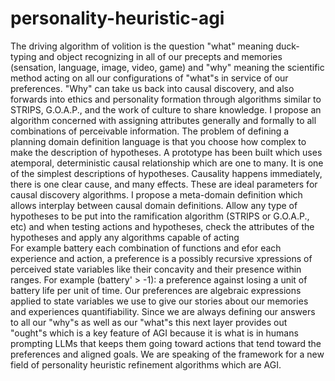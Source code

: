 # personality-heuristic-agi
The driving algorithm of volition is the question "what" meaning duck-typing and object recognizing in all of our precepts and memories (sensation, language, image, video, game) and "why" meaning the scientific method acting on all our configurations of "what"s in service of our preferences. "Why" can take us back into causal discovery, and also forwards into ethics and personality formation through algorithms similar to STRIPS, G.O.A.P., and the work of culture to share knowledge.
I propose an algorithm concerned with assigning attributes generally and formally to all combinations of perceivable information. The problem of defining a planning domain definition language is that you choose how complex to make the description of hypotheses. A prototype has been built which uses atemporal, deterministic causal relationship which are one to many. It is one of the simplest descriptions of hypotheses. Causality happens immediately, there is one clear cause, and many effects. These are ideal parameters for causal discovery algorithms. I propose a meta-domain definition which allows interplay between causal domain definitions. Allow any type of hypotheses to be put into the ramification algorithm (STRIPS or G.O.A.P., etc) and when testing actions and hypotheses, check the attributes of the hypotheses and apply any algorithms capable of acting  
For example battery each combination of functions and efor each experience and action, a preference is a possibly recursive xpressions of perceived state variables like their concavity and their presence within ranges. For example (battery' > -1): a preference against losing a unit of battery life per unit of time. Our preferences are algebraic expressions applied to state variables we use to give our stories about our memories and experiences quantifiability. Since we are always defining our answers to all our "why"s as well as our "what"s this next layer provides out "ought"s which is a key feature of AGI because it is what is in humans prompting LLMs that keeps them going toward actions that tend toward the preferences and aligned goals.
We are speaking of the framework for a new field of personality heuristic refinement algorithms which are AGI.
